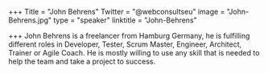 ﻿+++
Title = "John Behrens"
Twitter = "@webconsultseu"
image = "John-Behrens.jpg"
type = "speaker"
linktitle = "John-Behrens"

+++
John Behrens is a freelancer from Hamburg Germany, he is fulfilling different roles in Developer, Tester, Scrum Master, Engineer, Architect, Trainer or Agile Coach. He is mostly willing to use any skill that is needed to help the team and take a project to success.
